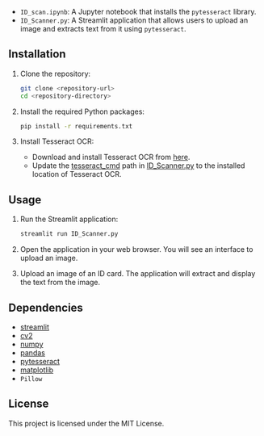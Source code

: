 
- `ID_scan.ipynb`: A Jupyter notebook that installs the `pytesseract` library.
- `ID_Scanner.py`: A Streamlit application that allows users to upload an image and extracts text from it using `pytesseract`.

## Installation

1. Clone the repository:
    ```sh
    git clone <repository-url>
    cd <repository-directory>
    ```

2. Install the required Python packages:
    ```sh
    pip install -r requirements.txt
    ```

3. Install Tesseract OCR:
    - Download and install Tesseract OCR from [here](https://github.com/tesseract-ocr/tesseract).
    - Update the [tesseract_cmd](http://_vscodecontentref_/2) path in [ID_Scanner.py](http://_vscodecontentref_/3) to the installed location of Tesseract OCR.

## Usage

1. Run the Streamlit application:
    ```sh
    streamlit run ID_Scanner.py
    ```

2. Open the application in your web browser. You will see an interface to upload an image.

3. Upload an image of an ID card. The application will extract and display the text from the image.

## Dependencies

- [streamlit](http://_vscodecontentref_/4)
- [cv2](http://_vscodecontentref_/5)
- [numpy](http://_vscodecontentref_/6)
- [pandas](http://_vscodecontentref_/7)
- [pytesseract](http://_vscodecontentref_/8)
- [matplotlib](http://_vscodecontentref_/9)
- `Pillow`

## License

This project is licensed under the MIT License.
